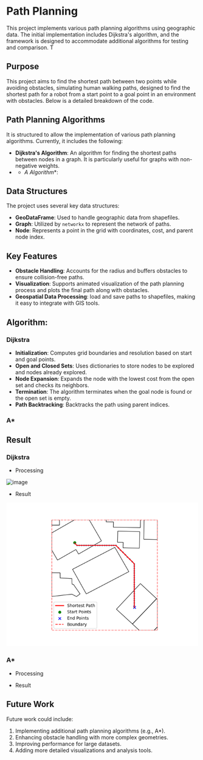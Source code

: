 # Path Planning

This project implements various path planning algorithms using geographic data. The initial implementation includes Dijkstra's algorithm, and the framework is designed to accommodate additional algorithms for testing and comparison. T

## Purpose

This project aims to find the shortest path between two points while avoiding obstacles, simulating human walking paths, designed to find the shortest path for a robot from a start point to a goal point in an environment with obstacles. Below is a detailed breakdown of the code.

## Path Planning Algorithms

It  is structured to allow the implementation of various path planning algorithms. Currently, it includes the following:

- **Dijkstra's Algorithm**: An algorithm for finding the shortest paths between nodes in a graph. It is particularly useful for graphs with non-negative weights.
- - **A* Algorithm**:

## Data Structures

The project uses several key data structures:

- **GeoDataFrame**: Used to handle geographic data from shapefiles.
- **Graph**: Utilized by `networkx` to represent the network of paths.
- **Node**: Represents a point in the grid with coordinates, cost, and parent node index.

## Key Features

- **Obstacle Handling**: Accounts for the radius and buffers obstacles to ensure collision-free paths.
- **Visualization**: Supports animated visualization of the path planning process and plots the final path along with obstacles.
- **Geospatial Data Processing**: load and save paths to shapefiles, making it easy to integrate with GIS tools.

## Algorithm: 

### Dijkstra
- **Initialization**: Computes grid boundaries and resolution based on start and goal points.
- **Open and Closed Sets**: Uses dictionaries to store nodes to be explored and nodes already explored.
- **Node Expansion**: Expands the node with the lowest cost from the open set and checks its neighbors.
- **Termination**: The algorithm terminates when the goal node is found or the open set is empty.
- **Path Backtracking**: Backtracks the path using parent indices.

### A* 

## Result

### Dijkstra

- Processing
  
![image](https://github.com/user-attachments/assets/8225d1fb-85f0-45d9-8841-8061ae9d9071)

- Result
  
![Dijkstra](https://github.com/skyflying/path_planning/blob/main/Result/Dijkstra_result.png)

### A*
- Processing

- Result


## Future Work
Future work could include:

1. Implementing additional path planning algorithms (e.g., A*).
2. Enhancing obstacle handling with more complex geometries.
3. Improving performance for large datasets.
4. Adding more detailed visualizations and analysis tools.

